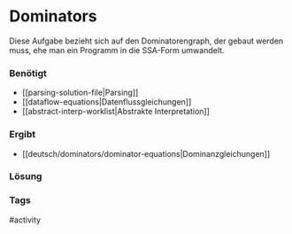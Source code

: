 # Dominators

Diese Aufgabe bezieht sich auf den Dominatorengraph, der gebaut werden muss, ehe man ein Programm in die SSA-Form umwandelt.
### Benötigt
- [[parsing-solution-file|Parsing]]
- [[dataflow-equations|Datenflussgleichungen]]
- [[abstract-interp-worklist|Abstrakte Interpretation]] 
### Ergibt
- [[deutsch/dominators/dominator-equations|Dominanzgleichungen]]
### Lösung

### Tags
#activity